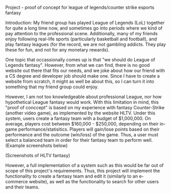 Project - proof of concept for league of legends/counter strike esports fantasy 

Introduction:
My friend group has played League of Legends (LoL) together for quite a long time now, and 
sometimes go into periods where we kind of pay attention to the professional scene. Additionally,
many of my friends enjoy following real-life sports (particularly basketball and football), and play
fantasy leagues (for the record, we are not gambling addicts. They play these for fun, and not for any
monetary rewards). 

One topic that occassionally comes up is that "we should do League of Legends fantasy". However, 
from what we can find, there is no good website out there that fits our needs, and we joke about
how our friend with a CS degree and developer job should make one. Since I have to create a website 
from scratch, it might as well be about this, so I can turn it into something that my friend group could
enjoy.

However, I am not too knowledgeable about professional League, nor how hypothetical League fantasy 
would work. With this limitation in mind, this "proof of conccept" is based on my experience with 
fantasy Counter-Strike (another video game), as implemented by the website HLTV. Under this system,
users create a fantasy team with a budget of $1,000,000. On average, players cost between $160,000 - $250,000,
depending on their in-game performance/statisitics. Players will gain/lose points based on their performance 
and the outcome (win/loss) of the game. Thus, a user must select a balanced team in order for their fantasy
team to perform well. (Example screenshots below) 

(Screenshots of HLTV fantasy)

However, a full implementation of a system such as this would be far out of scope of this project's 
requirements. Thus, this project will implement the functionality to create a fantasy team and edit it 
(similarly to an e-commerce website), as well as the functionality to search for other users and their teams. 

